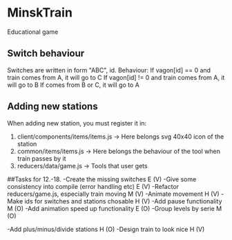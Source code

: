 # MinskTrain
Educational game

## Switch behaviour
Switches are written in form "ABC", id. Behaviour:
If vagon[id] == 0 and train comes from A, it will go to C
If vagon[id] != 0 and train comes from A, it will go to B
If comes from B or C, it will go to A

## Adding new stations
When adding new station, you must register it in:
1. client/components/items/items.js -> Here belongs svg 40x40 icon of the station
2. common/items/items.js -> Here belongs the behaviour of the tool when train passes by it
3. reducers/data/game.js -> Tools that user gets

##Tasks for 12.-18.
-Create the missing switches                                        E   (V)
-Give some consistency into compile (error handling etc)            E   (V)
-Refactor reducers/game.js, especially train moving                 M   (V)
-Animate movement                                                   H   (V)
-Make ids for switches and stations chosable                        H   (V)
-Add pause functionality                                            M   (O)
-Add animation speed up functionality                               E   (O)
-Group levels by serie                                              M   (O)

-Add plus/minus/divide stations                                     H   (O)
-Design train to look nice                                          H   (V)